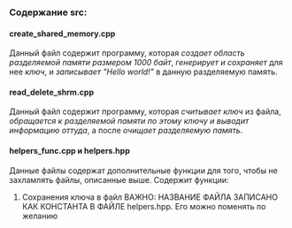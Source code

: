 ### Содержание src:
#### create_shared_memory.cpp
Данный файл содержит программу, которая *создает область разделяемой памяти размером 1000 байт*, *генерирует и сохраняет* для нее *ключ*, и *записывает "Hello world!"* в данную разделяемую память.
#### read_delete_shrm.cpp
Данный файл содержит программу, которая *считывает ключ* из файла, *обращается к разделяемой памяти по этому ключу и выводит информацию оттуда*, а после *очищает разделяемую память*.
#### helpers_func.cpp и helpers.hpp
Данные файлы содержат дополнительные функции для того, чтобы не захламлять файлы, описанные выше.
Содержит функции: 
1) Сохранения ключа в файл
ВАЖНО: НАЗВАНИЕ ФАЙЛА ЗАПИСАНО КАК КОНСТАНТА В ФАЙЛЕ helpers.hpp. Его можно поменять по желанию
```#define FILENAME "shared_memory_key.txt"


